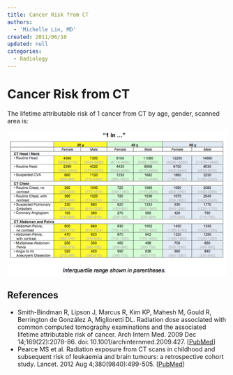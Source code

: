 ```yaml
---
title: Cancer Risk from CT
authors:
  - 'Michelle Lin, MD'
created: 2011/06/10
updated: null
categories:
  - Radiology
---
```


# Cancer Risk from CT

The lifetime attributable risk of 1 cancer from CT by age, gender, scanned area is:

![CT-cancer risk chart](media/ct-cancer-risk_image-1.png)

## References

- Smith-Bindman R, Lipson J, Marcus R, Kim KP, Mahesh M, Gould R, Berrington de González A, Miglioretti DL. Radiation dose associated with common computed tomography examinations and the associated lifetime attributable risk of cancer. Arch Intern Med. 2009 Dec 14;169(22):2078-86. doi: 10.1001/archinternmed.2009.427. [[PubMed](https://www.ncbi.nlm.nih.gov/pubmed/?term=20008690)]
- Pearce MS et al. Radiation exposure from CT scans in childhood and subsequent risk of leukaemia and brain tumours: a retrospective cohort study. Lancet. 2012 Aug 4;380(9840):499-505. [[PubMed](https://www.ncbi.nlm.nih.gov/pubmed?term=22681860)]
